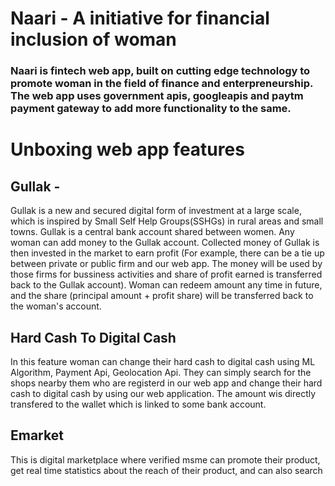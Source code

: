 # Naari - A initiative for financial inclusion of woman
###  Naari is fintech web app, built on cutting edge technology to promote woman in the field of finance and enterpreneurship. The web app uses government apis, googleapis and paytm payment gateway to add more functionality to the same.

# Unboxing web app features

## Gullak - 
Gullak is a new and secured digital form of investment at a large scale, which is inspired by Small Self Help Groups(SSHGs) in rural areas and small towns. Gullak is a central bank account shared between women. Any woman can add money to the Gullak account. Collected money of Gullak is then invested in the market to earn profit (For example, there can be a tie up between private or public firm and our web app. The money will be used by those firms for bussiness activities and share of profit earned is transferred back to the Gullak account). Woman can redeem amount any time in future, and the share (principal amount + profit share) will be transferred back to the woman's account.

## Hard Cash To Digital Cash
In this feature woman can change their hard cash to digital cash using  ML Algorithm, Payment Api, Geolocation Api. They can simply search for the shops nearby them who are registerd in our web app and change their hard cash to digital cash by using our web application. The amount wis directly transfered to the wallet which is linked to some bank account.

## Emarket 
This is digital marketplace where verified msme can promote their product, get real time statistics about the reach of their product, and can also search 
